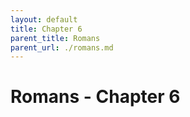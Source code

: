 ```yaml
---
layout: default
title: Chapter 6
parent_title: Romans
parent_url: ./romans.md
---
```


# Romans - Chapter 6
